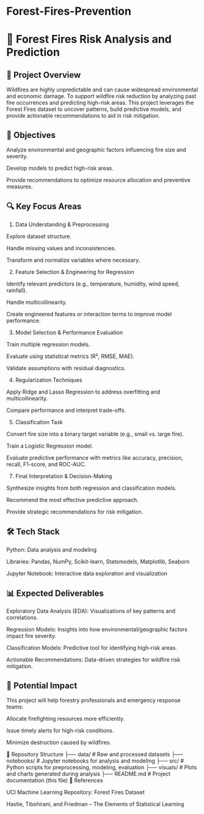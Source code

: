 # Forest-Fires-Prevention
# 🌲 Forest Fires Risk Analysis and Prediction
## 📌 Project Overview

Wildfires are highly unpredictable and can cause widespread environmental and economic damage. To support wildfire risk reduction by analyzing past fire occurrences and predicting high-risk areas. This project leverages the Forest Fires dataset to uncover patterns, build predictive models, and provide actionable recommendations to aid in risk mitigation.

## 🎯 Objectives

Analyze environmental and geographic factors influencing fire size and severity.

Develop models to predict high-risk areas.

Provide recommendations to optimize resource allocation and preventive measures.

## 🔍 Key Focus Areas

1. Data Understanding & Preprocessing

Explore dataset structure.

Handle missing values and inconsistencies.

Transform and normalize variables where necessary.

2. Feature Selection & Engineering for Regression

Identify relevant predictors (e.g., temperature, humidity, wind speed, rainfall).

Handle multicollinearity.

Create engineered features or interaction terms to improve model performance.

3. Model Selection & Performance Evaluation

Train multiple regression models.

Evaluate using statistical metrics (R², RMSE, MAE).

Validate assumptions with residual diagnostics.

4. Regularization Techniques

Apply Ridge and Lasso Regression to address overfitting and multicollinearity.

Compare performance and interpret trade-offs.

5. Classification Task

Convert fire size into a binary target variable (e.g., small vs. large fire).

Train a Logistic Regression model.

Evaluate predictive performance with metrics like accuracy, precision, recall, F1-score, and ROC-AUC.

7. Final Interpretation & Decision-Making

Synthesize insights from both regression and classification models.

Recommend the most effective predictive approach.

Provide strategic recommendations for risk mitigation.

## 🛠️ Tech Stack

Python: Data analysis and modeling

Libraries: Pandas, NumPy, Scikit-learn, Statsmodels, Matplotlib, Seaborn

Jupyter Notebook: Interactive data exploration and visualization

## 📊 Expected Deliverables

Exploratory Data Analysis (EDA): Visualizations of key patterns and correlations.

Regression Models: Insights into how environmental/geographic factors impact fire severity.

Classification Models: Predictive tool for identifying high-risk areas.

Actionable Recommendations: Data-driven strategies for wildfire risk mitigation.

## 🚀 Potential Impact

This project will help forestry professionals and emergency response teams:

Allocate firefighting resources more efficiently.

Issue timely alerts for high-risk conditions.

Minimize destruction caused by wildfires.

📂 Repository Structure
├── data/                 # Raw and processed datasets
├── notebooks/            # Jupyter notebooks for analysis and modeling
├── src/                  # Python scripts for preprocessing, modeling, evaluation
├── visuals/              # Plots and charts generated during analysis
├── README.md             # Project documentation (this file)
📖 References

UCI Machine Learning Repository: Forest Fires Dataset

Hastie, Tibshirani, and Friedman – The Elements of Statistical Learning
